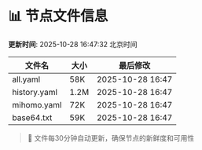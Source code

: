 # 📊 节点文件信息

**更新时间**: 2025-10-28 16:47:32 北京时间

| 文件名 | 大小 | 最后修改 |
|--------|------|----------|
| all.yaml | 58K | 2025-10-28 16:47 |
| history.yaml | 1.2M | 2025-10-28 16:47 |
| mihomo.yaml | 72K | 2025-10-28 16:47 |
| base64.txt | 59K | 2025-10-28 16:47 |

> 🔄 文件每30分钟自动更新，确保节点的新鲜度和可用性
